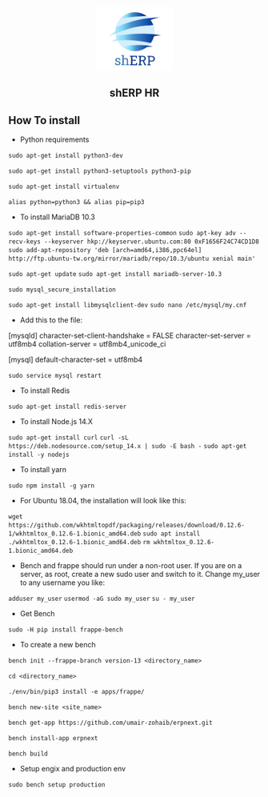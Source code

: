 <div align="center">
    <img src="./erpnext/public/images/sherp-logo.png" height="128">
    <h2>shERP HR</h2>
</div>

## How To install
- Python requirements

`sudo apt-get install python3-dev`

`sudo apt-get install python3-setuptools python3-pip`

`sudo apt-get install virtualenv`

`alias python=python3 && alias pip=pip3`


- To install MariaDB 10.3 


`sudo apt-get install software-properties-common`
`sudo apt-key adv --recv-keys --keyserver hkp://keyserver.ubuntu.com:80 0xF1656F24C74CD1D8`
`sudo add-apt-repository 'deb [arch=amd64,i386,ppc64el] http://ftp.ubuntu-tw.org/mirror/mariadb/repo/10.3/ubuntu xenial main'`

`sudo apt-get update`
`sudo apt-get install mariadb-server-10.3`

`sudo mysql_secure_installation`

`sudo apt-get install libmysqlclient-dev`
`sudo nano /etc/mysql/my.cnf`

- Add this to the file:

[mysqld]
character-set-client-handshake = FALSE
character-set-server = utf8mb4
collation-server = utf8mb4_unicode_ci

[mysql]
default-character-set = utf8mb4 

`sudo service mysql restart`

- To install Redis

`sudo apt-get install redis-server`

- To install Node.js 14.X

`sudo apt-get install curl`
`curl -sL https://deb.nodesource.com/setup_14.x | sudo -E bash -`
`sudo apt-get install -y nodejs`

- To install yarn

`sudo npm install -g yarn`

- For Ubuntu 18.04, the installation will look like this:

`wget https://github.com/wkhtmltopdf/packaging/releases/download/0.12.6-1/wkhtmltox_0.12.6-1.bionic_amd64.deb`
`sudo apt install ./wkhtmltox_0.12.6-1.bionic_amd64.deb`
`rm wkhtmltox_0.12.6-1.bionic_amd64.deb`

- Bench and frappe should run under a non-root user. If you are on a server, as root, create a new sudo user and switch to it. Change my_user to any username you like: 

`adduser my_user`
`usermod -aG sudo my_user`
`su - my_user`

- Get Bench

`sudo -H pip install frappe-bench`

- To create a new bench

`bench init --frappe-branch version-13 <directory_name>`

`cd <directory_name>`

`./env/bin/pip3 install -e apps/frappe/`

`bench new-site <site_name>`

`bench get-app https://github.com/umair-zohaib/erpnext.git`

`bench install-app erpnext`

`bench build`

- Setup engix and production env

`sudo bench setup production`


